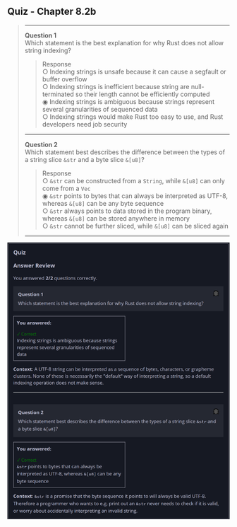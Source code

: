 ## Quiz - Chapter 8.2b ##

> ---
> **Question 1**<br>
> Which statement is the best explanation for why Rust does 
> not allow string indexing?
>
> > Response<br>
> > ○ Indexing strings is unsafe because it can cause a 
> > segfault or buffer overflow<br>
> > ○ Indexing strings is inefficient because string are 
> > null-terminated so their length cannot be efficiently 
> > computed<br>
> > ◉ Indexing strings is ambiguous because strings represent 
> > several granularities of sequenced data<br>
> > ○ Indexing strings would make Rust too easy to use, and 
> > Rust developers need job security<br>
> >
> ---
>
> **Question 2**<br>
> Which statement best describes the difference between the 
> types of a string slice ```&str``` and a byte slice
> ```&[u8]```?
>
> > Response<br>
> > ○ ```&str``` can be constructed from a ``String``, while
> > ```&[u8]``` can only come from a ```Vec```<br>
> > ◉ ```&str``` points to bytes that can always be 
> > interpreted as UTF-8, whereas ```&[u8]``` can be any byte 
> > sequence<br>
> > ○ ```&str``` always points to data stored in the program 
> > binary, whereas ```&[u8]``` can be stored anywhere in 
> > memory<br>
> > ○ ```&str``` cannot be further sliced, while ```&[u8]``` 
> > can be sliced again<br>
> >
> ---

![image](../additional-files/images/quiz_0802b.png)
